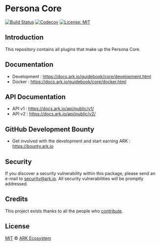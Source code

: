 # Persona Core


[![Build Status](https://badgen.now.sh/circleci/github/ARKEcosystem/core)](https://circleci.com/gh/ARKEcosystem/core)
[![Codecov](https://badgen.now.sh/codecov/c/github/arkecosystem/core)](https://codecov.io/gh/arkecosystem/core)
[![License: MIT](https://badgen.now.sh/badge/license/MIT/green)](https://opensource.org/licenses/MIT)

## Introduction

This repository contains all plugins that make up the Persona Core.

## Documentation

-   Development : https://docs.ark.io/guidebook/core/development.html
-   Docker : https://docs.ark.io/guidebook/core/docker.html

## API Documentation

-   API v1 : https://docs.ark.io/api/public/v1/
-   API v2 : https://docs.ark.io/api/public/v2/

## GitHub Development Bounty

-   Get involved with the development and start earning ARK : https://bounty.ark.io

## Security

If you discover a security vulnerability within this package, please send an e-mail to security@ark.io. All security vulnerabilities will be promptly addressed.

## Credits

This project exists thanks to all the people who [contribute](../../contributors).

## License

[MIT](LICENSE) © [ARK Ecosystem](https://ark.io)
